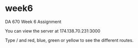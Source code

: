 # week6
DA 670 Week 6 Assignment

You can view the server at 174.138.70.231:3000

Type / and red, blue, green or yellow to see the different routes.

